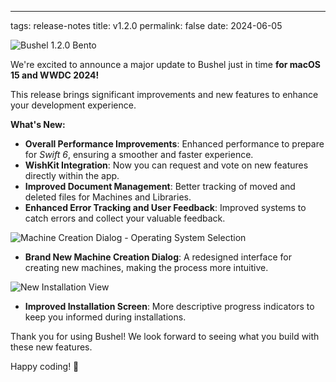 ---
tags: release-notes
title: v1.2.0
permalink: false
date: 2024-06-05

![Bushel 1.2.0 Bento](/media/release-notes/105/Bushel-v1.2-Bento-transparent@0.5x.webp "Bushel 1.2.0 Bento Features")

We're excited to announce a major update to Bushel just in time **for macOS 15 and WWDC 2024!** 

This release brings significant improvements and new features to enhance your development experience.

**What's New:**

- **Overall Performance Improvements**: Enhanced performance to prepare for _Swift 6_, ensuring a smoother and faster experience.
- **WishKit Integration**: Now you can request and vote on new features directly within the app.
- **Improved Document Management**: Better tracking of moved and deleted files for Machines and Libraries.
- **Enhanced Error Tracking and User Feedback**: Improved systems to catch errors and collect your valuable feedback.

![Machine Creation Dialog - Operating System Selection](/media/release-notes/105/Machine-Builder-OS.webp "Machine Creation Dialog - Operating System Selection")

- **Brand New Machine Creation Dialog**: A redesigned interface for creating new machines, making the process more intuitive.

![New Installation View](/media/release-notes/105/Installation-Screen.webp "New Installation View")

- **Improved Installation Screen**: More descriptive progress indicators to keep you informed during installations.

Thank you for using Bushel! We look forward to seeing what you build with these new features. 

Happy coding! 🚀